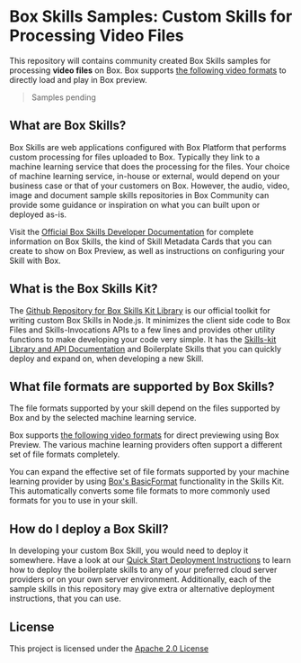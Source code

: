 # Box Skills Samples: Custom Skills for Processing Video Files 

This repository will contains community created Box Skills samples for processing **video files** on Box. Box supports [the following video formats](https://community.box.com/t5/How-to-Guides-for-Managing/File-Types-and-Fonts-Supported-in-Box-Content-Preview/ta-p/327#Type_VideoFiles) to directly load and play in Box preview.

> Samples pending

## What are Box Skills?

Box Skills are web applications configured with Box Platform that performs custom processing for files uploaded to Box. Typically they link to a machine learning service that does the processing for the files. Your choice of machine learning service, in-house or external, would depend on your business case or that of your customers on Box. However, the audio, video, image and document sample skills repositories in Box Community can provide some guidance or inspiration on what you can built upon or deployed as-is.

Visit the [Official Box Skills Developer Documentation](https://developer.box.com/docs/box-skills) for complete information on Box Skills, the kind of Skill Metadata Cards that you can create to show on Box Preview, as well as instructions on configuring your Skill with Box.

## What is the Box Skills Kit?

The [Github Repository for Box Skills Kit Library](https://github.com/box/box-skills-kit-nodejs) is our official toolkit for writing custom Box Skills in Node.js. It minimizes the client side code to Box Files and Skills-Invocations APIs to a few lines and provides other utility functions to make developing your code very simple. It has the [Skills-kit Library and API Documentation](https://github.com/box/box-skills-kit-nodejs/tree/master/skills-kit-library)  and Boilerplate Skills that you can quickly deploy and expand on, when developing a new Skill.

## What file formats are supported by Box Skills?

The file formats supported by your skill depend on the files supported by Box and by the selected machine learning service.

Box supports [the following video formats](https://community.box.com/t5/How-to-Guides-for-Managing/File-Types-and-Fonts-Supported-in-Box-Content-Preview/ta-p/327#Type_VideoFiles) for direct previewing using Box Preview. The various machine learning providers often support a different set of file formats completely.

You can expand the effective set of file formats supported by your machine learning provider by using [Box's BasicFormat](https://github.com/box/box-skills-kit-nodejs/tree/master/skills-kit-library#basic-format) functionality in the Skills Kit. This automatically converts some file formats to more commonly used formats for you to use in your skill.

## How do I deploy a Box Skill?

In developing your custom Box Skill, you would need to deploy it somewhere. Have a look at our [Quick Start Deployment Instructions](https://github.com/box/box-skills-kit-nodejs/tree/master/boilerplate-skills) to learn how to deploy the boilerplate skills to any of your preferred cloud server providers or on your own server environment. Additionally, each of the sample skills in this repository may give extra or alternative deployment instructions, that you can use.


## License

This project is licensed under the [Apache 2.0 License](LICENSE)
